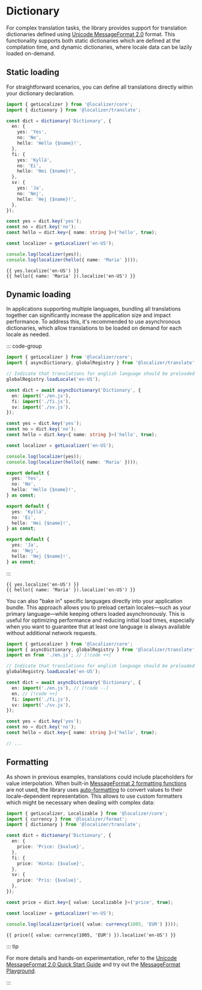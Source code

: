# Dictionary <Package name="translate"/> <Experimental/>

<script setup>
import { dictionary } from '@localizer/translate';
import { currency } from '@localizer/format';

const dict = dictionary('Dictionary', {
  en: {
    yes: 'Yes',
    no: 'No',
    hello: 'Hello {$name}!',
    price: 'Price: {$value}',
  },
  fi: {
    yes: 'Kyllä',
    no: 'Ei',
    hello: 'Hei {$name}!',
    price: 'Hinta: {$value}'
  },
  sv: {
    yes: 'Ja',
    no: 'Nej',
    hello: 'Hej {$name}!',
    price: 'Pris: {$value}'
  }
});

const yes = dict.key('yes');
const no = dict.key('no');
const hello = dict.key('hello', true);
const price = dict.key('price', true);
</script>

For complex translation tasks, the library provides support for translation dictionaries defined using [Unicode MessageFormat 2.0](https://messageformat.unicode.org/docs/quick-start/) format. This functionality supports both static dictionaries which are defined at the compilation time, and dynamic dictionaries, where locale data can be lazily loaded on-demand.

## Static loading

For straightforward scenarios, you can define all translations directly within your dictionary declaration.

```typescript twoslash
import { getLocalizer } from '@localizer/core';
import { dictionary } from '@localizer/translate';

const dict = dictionary('Dictionary', {
  en: {
    yes: 'Yes',
    no: 'No',
    hello: 'Hello {$name}!',
  },
  fi: {
    yes: 'Kyllä',
    no: 'Ei',
    hello: 'Hei {$name}!',
  },
  sv: {
    yes: 'Ja',
    no: 'Nej',
    hello: 'Hej {$name}!',
  },
});

const yes = dict.key('yes');
const no = dict.key('no');
const hello = dict.key<{ name: string }>('hello', true);

const localizer = getLocalizer('en-US');

console.log(localizer(yes));
console.log(localizer(hello({ name: 'Maria' })));
```

```console-vue
{{ yes.localize('en-US') }}
{{ hello({ name: 'Maria' }).localize('en-US') }}
```

## Dynamic loading

In applications supporting multiple languages, bundling all translations together can significantly increase the application size and impact performance. To address this, it's recommended to use asynchronous dictionaries, which allow translations to be loaded on demand for each locale as needed.

::: code-group

```typescript [index.ts]
import { getLocalizer } from '@localizer/core';
import { asyncDictionary, globalRegistry } from '@localizer/translate';

// Indicate that translations for english language should be preloaded
globalRegistry.loadLocale('en-US');

const dict = await asyncDictionary('Dictionary', {
  en: import('./en.js'),
  fi: import('./fi.js'),
  sv: import('./sv.js'),
});

const yes = dict.key('yes');
const no = dict.key('no');
const hello = dict.key<{ name: string }>('hello', true);

const localizer = getLocalizer('en-US');

console.log(localizer(yes));
console.log(localizer(hello({ name: 'Maria' })));
```

```typescript [en.ts]
export default {
  yes: 'Yes',
  no: 'No',
  hello: 'Hello {$name}!',
} as const;
```

```typescript [fi.ts]
export default {
  yes: 'Kyllä',
  no: 'Ei',
  hello: 'Hei {$name}!',
} as const;
```

```typescript [sv.ts]
export default {
  yes: 'Ja',
  no: 'Nej',
  hello: 'Hej {$name}!',
} as const;
```

:::

```console-vue
{{ yes.localize('en-US') }}
{{ hello({ name: 'Maria' }).localize('en-US') }}
```

You can also "bake in" specific languages directly into your application bundle. This approach allows you to preload certain locales—such as your primary language—while keeping others loaded asynchronously. This is useful for optimizing performance and reducing initial load times, especially when you want to guarantee that at least one language is always available without additional network requests.

```typescript
import { getLocalizer } from '@localizer/core';
import { asyncDictionary, globalRegistry } from '@localizer/translate';
import en from './en.js'; // [!code ++]

// Indicate that translations for english language should be preloaded
globalRegistry.loadLocale('en-US');

const dict = await asyncDictionary('Dictionary', {
  en: import('./en.js'), // [!code --]
  en, // [!code ++]
  fi: import('./fi.js'),
  sv: import('./sv.js'),
});

const yes = dict.key('yes');
const no = dict.key('no');
const hello = dict.key<{ name: string }>('hello', true);

// ...
```

## Formatting

As shown in previous examples, translations could include placeholders for value interpolation. When built-in [MessageFormat 2 formatting functions](https://messageformat.unicode.org/docs/reference/functions/) are not used, the library uses [auto-formatting](../formatting/other/auto-format.md) to convert values to their locale-dependent representation. This allows to use custom formatters which might be necessary when dealing with complex data:

```typescript twoslash
import { getLocalizer, Localizable } from '@localizer/core';
import { currency } from '@localizer/format';
import { dictionary } from '@localizer/translate';

const dict = dictionary('Dictionary', {
  en: {
    price: 'Price: {$value}',
  },
  fi: {
    price: 'Hinta: {$value}',
  },
  sv: {
    price: 'Pris: {$value}',
  },
});

const price = dict.key<{ value: Localizable }>('price', true);

const localizer = getLocalizer('en-US');

console.log(localizer(price({ value: currency(1005, 'EUR') })));
```

```console-vue
{{ price({ value: currency(1005, 'EUR') }).localize('en-US') }}
```

::: tip

For more details and hands-on experimentation, refer to the [Unicode MessageFormat 2.0 Quick Start Guide](https://messageformat.unicode.org/docs/quick-start/) and try out the [MessageFormat Playground](https://messageformat.unicode.org/playground/).

:::
